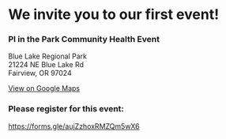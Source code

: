 # We invite you to our first event!

### PI in the Park Community Health Event

Blue Lake Regional Park  
21224 NE Blue Lake Rd  
Fairview, OR 97024

[View on Google Maps](https://g.page/blue-lake-regional-park)

### Please register for this event:
https://forms.gle/aujZzhoxRMZQm5wX6
